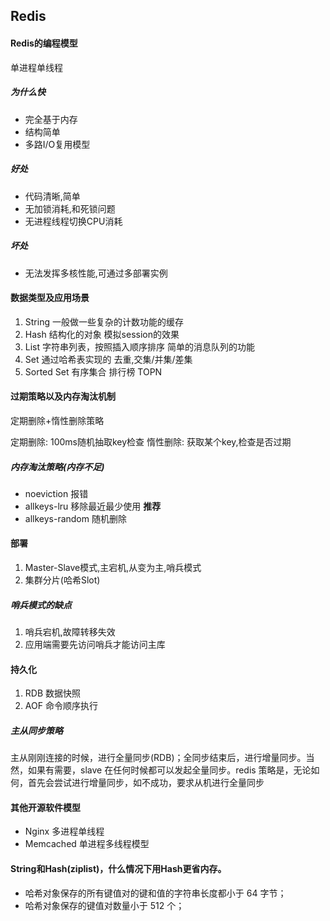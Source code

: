 ## Redis

#### Redis的编程模型

单进程单线程

##### 为什么快

- 完全基于内存
- 结构简单
- 多路I/O复用模型

##### 好处

- 代码清晰,简单
- 无加锁消耗,和死锁问题
- 无进程线程切换CPU消耗

##### 坏处

- 无法发挥多核性能,可通过多部署实例

#### 数据类型及应用场景

1. String 一般做一些复杂的计数功能的缓存
2. Hash 结构化的对象 模拟session的效果
3. List 字符串列表，按照插入顺序排序  简单的消息队列的功能
4. Set 通过哈希表实现的 去重,交集/并集/差集
5. Sorted Set 有序集合 排行榜 TOPN


#### 过期策略以及内存淘汰机制

定期删除+惰性删除策略

定期删除: 100ms随机抽取key检查
惰性删除: 获取某个key,检查是否过期

##### 内存淘汰策略(内存不足)
- noeviction 报错
- allkeys-lru 移除最近最少使用 **推荐**
- allkeys-random 随机删除

#### 部署

1. Master-Slave模式,主宕机,从变为主,哨兵模式
2. 集群分片(哈希Slot)

##### 哨兵模式的缺点
1. 哨兵宕机,故障转移失效
2. 应用端需要先访问哨兵才能访问主库


#### 持久化
1. RDB 数据快照
2. AOF 命令顺序执行

##### 主从同步策略
主从刚刚连接的时候，进行全量同步(RDB)；全同步结束后，进行增量同步。当然，如果有需要，slave 在任何时候都可以发起全量同步。redis 策略是，无论如何，首先会尝试进行增量同步，如不成功，要求从机进行全量同步


#### 其他开源软件模型

- Nginx 多进程单线程
- Memcached 单进程多线程模型

#### String和Hash(ziplist)，什么情况下用Hash更省内存。

- 哈希对象保存的所有键值对的键和值的字符串长度都小于 64 字节；
- 哈希对象保存的键值对数量小于 512 个；

